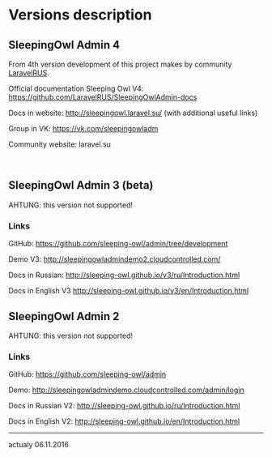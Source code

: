 # Versions description

## SleepingOwl Admin 4

From 4th version development of this project makes by community [LaravelRUS](https://github.com/LaravelRUS).

Official documentation Sleeping Owl V4: https://github.com/LaravelRUS/SleepingOwlAdmin-docs

Docs in website: http://sleepingowl.laravel.su/ (with additional useful links)

Group in VK: https://vk.com/sleepingowladm

Community website: laravel.su  
  
&nbsp;

## SleepingOwl Admin 3 (beta)

AHTUNG: this version not supported!

### Links

GitHub: https://github.com/sleeping-owl/admin/tree/development

Demo V3: http://sleepingowladmindemo2.cloudcontrolled.com/

Docs in Russian:  http://sleeping-owl.github.io/v3/ru/Introduction.html

Docs in English V3
http://sleeping-owl.github.io/v3/en/Introduction.html

## SleepingOwl Admin 2

AHTUNG: this version not supported!

### Links

GitHub: https://github.com/sleeping-owl/admin

Demo: http://sleepingowladmindemo.cloudcontrolled.com/admin/login

Docs in Russian V2: http://sleeping-owl.github.io/ru/Introduction.html

Docs in English V2: http://sleeping-owl.github.io/en/Introduction.html


----------------------------------------------------
actualy 06.11.2016
